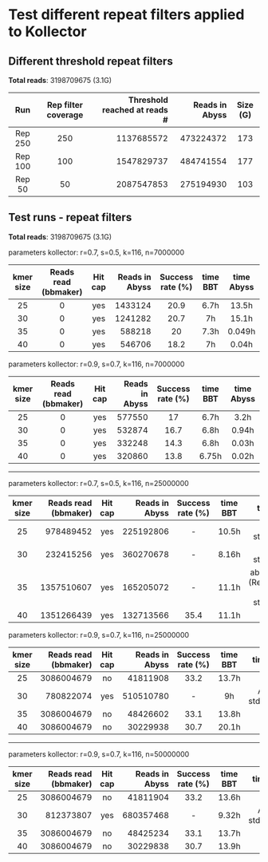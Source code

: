# Test different repeat filters applied to Kollector

## Different threshold repeat filters

**Total reads**: 3198709675 (3.1G)

|   Run   | Rep filter coverage | Threshold reached at reads # | Reads in Abyss | Size (G) |
|:-------:|:-------------------:|-----------------------:|--------------:|:--------:|
| Rep 250 |         250         |        1137685572       |    473224372   |    173   |
| Rep 100 |         100         |        1547829737       |    484741554   |    177   |
|  Rep 50 |          50         |        2087547853       |    275194930   |    103   |


## Test runs - repeat filters

**Total reads**: 3198709675 (3.1G)

parameters kollector: r=0.7, s=0.5, k=116, n=7000000

| kmer size | Reads read  (bbmaker) | Hit cap |Reads in Abyss | Success rate (%) | time BBT | time Abyss|
|:---------:|:---------------------:|:----:|--------------:|:------------:|:--------:|:---------:|
|     25    |       0      | yes |   1433124     |   20.9           | 6.7h    |  13.5h   |
|     30    |       0      | yes |   1241282    |    20.7          | 7h       |  15.1h         |
|     35    |       0      | yes |   588218     |   20           | 7.3h    |  0.049h    |
|     40    |       0      | yes |   546706     |   18.2           | 7h         | 0.04h          |

parameters kollector: r=0.9, s=0.7, k=116, n=7000000

| kmer size | Reads read  (bbmaker) | Hit cap | Reads in Abyss | Success rate (%) | time BBT | time Abyss|
|:---------:|:---------------------:|:----:|--------------:|:------------:|:--------:|:---------:|
|     25    |       0      |  yes |  577550  |    17          | 6.7h    |  3.2h   |
|     30    |       0      |  yes |  532874  |   16.7         | 6.8h       | 0.94h  |
|     35    |       0      |  yes |  332248  |   14.3          | 6.8h    | 0.03h    |
|     40    |       0      |  yes | 320860   |   13.8         | 6.75h         |   0.02h     |


_________________

parameters kollector: r=0.7, s=0.5, k=116, n=25000000

| kmer size | Reads read  (bbmaker) | Hit cap | Reads in Abyss | Success rate (%) | time BBT | time Abyss |
|:---------:|---------------------:|:----:|--------------:|:------------:|:--------:|:----------:|
|     25    |       978489452       | yes|   225192806   |       -       | 10.5h    |	AdjList - std::bad_alloc   |
|     30    |       232415256       | yes|   360270678   |       -       | 8.16h    |	AdjList - std::bad_alloc   |
|     35    |       1357510607      | yes|   165205072   |        -      | 11.1h    |   abyss-scaffold (RepFil35_250-6.path) - std::bad_alloc         |
|     40    |       1351266439      | yes|   132713566   |      35.4        | 11.1h    |      151h      |


parameters kollector: r=0.9, s=0.7, k=116, n=25000000

| kmer size | Reads read  (bbmaker) | Hit cap |Reads in Abyss | Success rate (%) | time BBT | time Abyss|
|:---------:|---------------------:|:---:|--------------:|:------------:|:--------:|:---------:|
|     25    |       3086004679      | no |   41811908     |    33.2      | 13.7h    |  38.82h   | 	
|     30    |       780822074       | yes|   510510780    |    -          | 9h       |	AdjList - std::bad_alloc   |
|     35    |       3086004679      | no |  48426602     |    33.1      | 13.8h    |  32.4h	   |	
|     40    |       3086004679      | no |  30229938     |    30.7      | 20.1h    |  13.h     |

______________________

parameters kollector: r=0.9, s=0.7, k=116, n=50000000

| kmer size | Reads read  (bbmaker) | Hit cap | Reads in Abyss | Success rate (%) | time BBT | time Abyss|
|:---------:|---------------------:|:---------:|--------------:|:------------:|:--------:|:---------:|
|     25    |       3086004679    | no |    41811904     |    33.2      | 13.6h    |  38.5h    |
|     30    |       812373807     | yes | 680357468    |      -        | 9.32h    |   AdjList - std::bad_alloc        |
|     35    |       3086004679    | no | 48425234     |    33.1      | 13.7h    |  32.3h    |
|     40    |       3086004679    | no |  30229838     |    30.7      | 13.9h    |  32.1h    |




